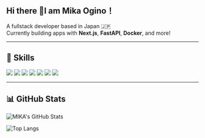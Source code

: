 ## Hi there 👋I am Mika Ogino！

A fullstack developer based in Japan 🇯🇵  
Currently building apps with **Next.js**, **FastAPI**, **Docker**, and more!

---

## 🧰 Skills

<img src="https://img.shields.io/badge/JavaScript-F7DF1E?style=flat&logo=javascript&logoColor=black" />
<img src="https://img.shields.io/badge/TypeScript-3178C6?style=flat&logo=typescript&logoColor=white" />
<img src="https://img.shields.io/badge/Python-3776AB?style=flat&logo=python&logoColor=white" />
<img src="https://img.shields.io/badge/Next.js-000000?style=flat&logo=next.js&logoColor=white" />
<img src="https://img.shields.io/badge/FastAPI-009688?style=flat&logo=fastapi&logoColor=white" />
<img src="https://img.shields.io/badge/Docker-2496ED?style=flat&logo=docker&logoColor=white" />
<img src="https://img.shields.io/badge/PostgreSQL-4169E1?style=flat&logo=postgresql&logoColor=white" />

---

## 📊 GitHub Stats

![MIKA's GitHub Stats](https://github-readme-stats.vercel.app/api?username=MIKA-OGINO-8008&show_icons=true&theme=tokyonight)

![Top Langs](https://github-readme-stats.vercel.app/api/top-langs/?username=MIKA-OGINO-8008&layout=compact&theme=tokyonight)
<!--
**MIKA-OGINO-8008/MIKA-OGINO-8008** is a ✨ _special_ ✨ repository because its `README.md` (this file) appears on your GitHub profile.

Here are some ideas to get you started:

- 🔭 I’m currently working on ...
- 🌱 I’m currently learning ...
- 👯 I’m looking to collaborate on ...
- 🤔 I’m looking for help with ...
- 💬 Ask me about ...
- 📫 How to reach me: ...
- 😄 Pronouns: ...
- ⚡ Fun fact: ...
-->
